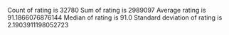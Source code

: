 Count of rating is 32780
Sum of rating is 2989097
Average rating is 91.1866076876144
Median of rating is 91.0
Standard deviation of rating is 2.1903911198052723

